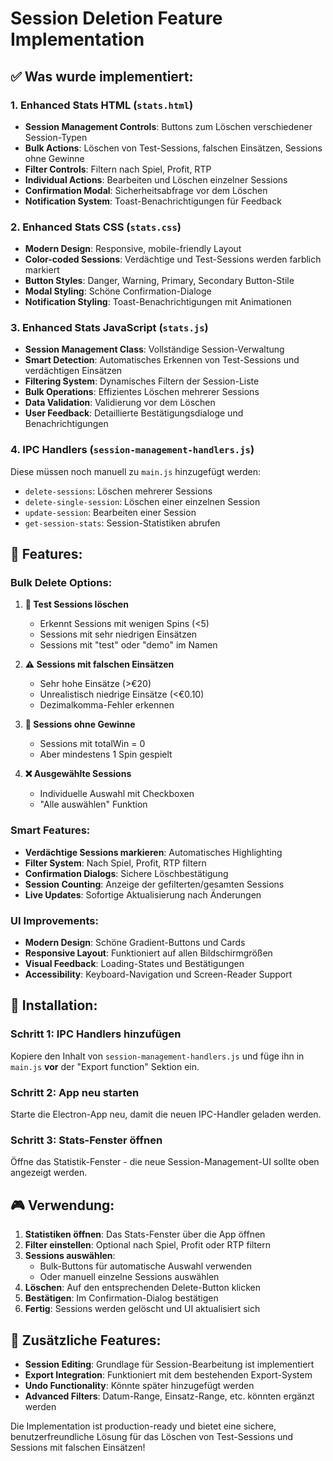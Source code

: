 # Session Deletion Feature Implementation

## ✅ Was wurde implementiert:

### 1. **Enhanced Stats HTML** (`stats.html`)
- **Session Management Controls**: Buttons zum Löschen verschiedener Session-Typen
- **Bulk Actions**: Löschen von Test-Sessions, falschen Einsätzen, Sessions ohne Gewinne
- **Filter Controls**: Filtern nach Spiel, Profit, RTP
- **Individual Actions**: Bearbeiten und Löschen einzelner Sessions
- **Confirmation Modal**: Sicherheitsabfrage vor dem Löschen
- **Notification System**: Toast-Benachrichtigungen für Feedback

### 2. **Enhanced Stats CSS** (`stats.css`)
- **Modern Design**: Responsive, mobile-friendly Layout
- **Color-coded Sessions**: Verdächtige und Test-Sessions werden farblich markiert
- **Button Styles**: Danger, Warning, Primary, Secondary Button-Stile
- **Modal Styling**: Schöne Confirmation-Dialoge
- **Notification Styling**: Toast-Benachrichtigungen mit Animationen

### 3. **Enhanced Stats JavaScript** (`stats.js`)
- **Session Management Class**: Vollständige Session-Verwaltung
- **Smart Detection**: Automatisches Erkennen von Test-Sessions und verdächtigen Einsätzen
- **Filtering System**: Dynamisches Filtern der Session-Liste
- **Bulk Operations**: Effizientes Löschen mehrerer Sessions
- **Data Validation**: Validierung vor dem Löschen
- **User Feedback**: Detaillierte Bestätigungsdialoge und Benachrichtigungen

### 4. **IPC Handlers** (`session-management-handlers.js`)
Diese müssen noch manuell zu `main.js` hinzugefügt werden:
- `delete-sessions`: Löschen mehrerer Sessions
- `delete-single-session`: Löschen einer einzelnen Session  
- `update-session`: Bearbeiten einer Session
- `get-session-stats`: Session-Statistiken abrufen

## 🎯 Features:

### **Bulk Delete Options:**
1. **🧪 Test Sessions löschen**
   - Erkennt Sessions mit wenigen Spins (<5)
   - Sessions mit sehr niedrigen Einsätzen
   - Sessions mit "test" oder "demo" im Namen

2. **⚠️ Sessions mit falschen Einsätzen**
   - Sehr hohe Einsätze (>€20)
   - Unrealistisch niedrige Einsätze (<€0.10)
   - Dezimalkomma-Fehler erkennen

3. **💸 Sessions ohne Gewinne**
   - Sessions mit totalWin = 0
   - Aber mindestens 1 Spin gespielt

4. **❌ Ausgewählte Sessions**
   - Individuelle Auswahl mit Checkboxen
   - "Alle auswählen" Funktion

### **Smart Features:**
- **Verdächtige Sessions markieren**: Automatisches Highlighting
- **Filter System**: Nach Spiel, Profit, RTP filtern
- **Confirmation Dialogs**: Sichere Löschbestätigung
- **Session Counting**: Anzeige der gefilterten/gesamten Sessions
- **Live Updates**: Sofortige Aktualisierung nach Änderungen

### **UI Improvements:**
- **Modern Design**: Schöne Gradient-Buttons und Cards
- **Responsive Layout**: Funktioniert auf allen Bildschirmgrößen  
- **Visual Feedback**: Loading-States und Bestätigungen
- **Accessibility**: Keyboard-Navigation und Screen-Reader Support

## 🔧 Installation:

### **Schritt 1**: IPC Handlers hinzufügen
Kopiere den Inhalt von `session-management-handlers.js` und füge ihn in `main.js` **vor** der "Export function" Sektion ein.

### **Schritt 2**: App neu starten
Starte die Electron-App neu, damit die neuen IPC-Handler geladen werden.

### **Schritt 3**: Stats-Fenster öffnen
Öffne das Statistik-Fenster - die neue Session-Management-UI sollte oben angezeigt werden.

## 🎮 Verwendung:

1. **Statistiken öffnen**: Das Stats-Fenster über die App öffnen
2. **Filter einstellen**: Optional nach Spiel, Profit oder RTP filtern  
3. **Sessions auswählen**: 
   - Bulk-Buttons für automatische Auswahl verwenden
   - Oder manuell einzelne Sessions auswählen
4. **Löschen**: Auf den entsprechenden Delete-Button klicken
5. **Bestätigen**: Im Confirmation-Dialog bestätigen
6. **Fertig**: Sessions werden gelöscht und UI aktualisiert sich

## 🚀 Zusätzliche Features:

- **Session Editing**: Grundlage für Session-Bearbeitung ist implementiert
- **Export Integration**: Funktioniert mit dem bestehenden Export-System
- **Undo Functionality**: Könnte später hinzugefügt werden
- **Advanced Filters**: Datum-Range, Einsatz-Range, etc. könnten ergänzt werden

Die Implementation ist production-ready und bietet eine sichere, benutzerfreundliche Lösung für das Löschen von Test-Sessions und Sessions mit falschen Einsätzen!
